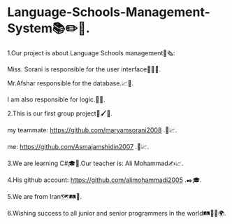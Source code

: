 # Language-Schools-Management-System📚✏️📑.

1.Our project is about Language Schools management📒🗞️:

Miss. Sorani is responsible for the user interface🙇‍♀️🤳.

Mr.Afshar responsible for the database.📈💾.

I am also responsible for logic.🤔🧠.

2.This is our first group project💎🖌️👥.

my teammate: https://github.com/maryamsorani2008 .👥📈.

me: https://github.com/Asmajamshidin2007 .👥📈.

3.We are learning C#🎓📒.Our teacher is: Ali Mohammad✍️📈.

4.His github account: https://github.com/alimohammadi2005 .✒️🎓.

5.We are from Iran🗺️🛤️🧭.

6.Wishing success to all junior and senior programmers in the world🛤️🧭✨🌍.

